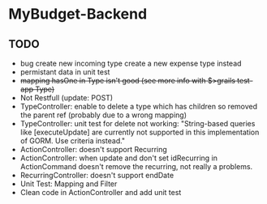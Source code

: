 # MyBudget-Backend


TODO
----

* bug create new incoming type create a new expense type instead
* permistant data in unit test
* ~~mapping hasOne in Type isn't good (see more info with $>grails test-app Type)~~
* Not Restfull (update: POST)
* TypeController: enable to delete a type which has children so removed the parent ref (probably due to a wrong mapping)
* TypeController: unit test for delete not working: "String-based queries like [executeUpdate] are currently not supported in this implementation of GORM. Use criteria instead."
* ActionController: doesn't support Recurring
* ActionController: when update and don't set idRecurring in ActionCommand doesn't remove the recurring, not really a problems.
* RecurringController: doesn't support endDate
* Unit Test: Mapping and Filter
* Clean code in ActionController and add unit test
